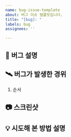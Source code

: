 ```yaml
---
name: bug-issue-template
about: 버그 이슈 템플릿입니다.
title: "[bug]: "
labels: bug
assignees: ''

---
```


## 🚨 버그 설명
<!-- 어떤 버그가 발생했는지 간략하게 적어주세요. -->

## 🛰️ 버그가 발생한 경위
<!-- 어디서 버그가 발생했는지 재현 방법을 적어주세요. -->
1. 순서

## 📷 스크린샷
<!-- 버그 스크린샷이 필요하다면 첨부해주세요. -->

## 💡 시도해 본 방법 설명
<!-- 버그 해결을 위해 시도한 방법이 있다면 적어주세요.  -->
